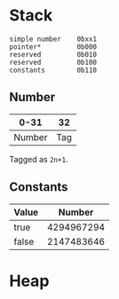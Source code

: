 # Stack
```
simple number    0bxx1
pointer*         0b000
reserved         0b010
reserved         0b100
constants        0b110
```
## Number
|  0-31  | 32  |
|--------|-----|
| Number | Tag |

Tagged as `2n+1`.

## Constants
| Value |   Number   |
|-------|------------|
| true  | 4294967294 |
| false | 2147483646 |

# Heap